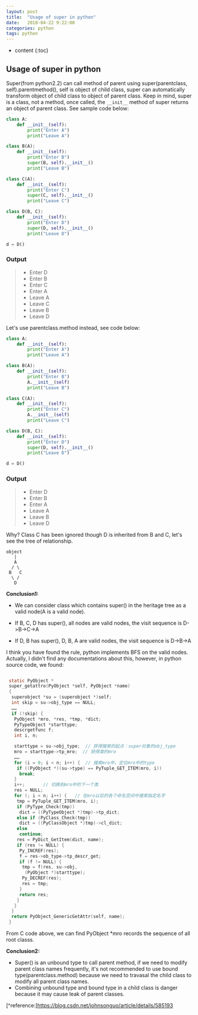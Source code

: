 ```yaml
---
layout: post
title:  "Usage of super in python"
date:   2018-04-22 9:22:00
categories: python
tags: python
---
```


* content
{:toc}

## Usage of super in python

Super(from python2.2) can call method of parent using super(parentclass, self).parentmethod(), self is object of child class, super can automatically transform object of child class to object of parent class. Keep in mind, super is a class, not a method, once called, the `__init__` method of super returns an object of parent class. See sample code below:





```python
class A:
    def __init__(self):
        print("Enter A")
        print("Leave A")

class B(A):
    def __init__(self):
        print("Enter B")
        super(B, self).__init__()
        print("Leave B")

class C(A):
    def __init__(self):
        print("Enter C")
        super(C, self).__init__()
        print("Leave C")

class D(B, C):
    def __init__(self):
        print("Enter D")
        super(D, self).__init__()
        print("Leave D")

d = D()
``` 

### Output
>*    Enter D
>*    Enter B
>*    Enter C
>*    Enter A
>*    Leave A
>*    Leave C
>*    Leave B
>*    Leave D

Let's use parentclass.method instead, see code below:

```python
class A:
    def __init__(self):
        print("Enter A")
        print("Leave A")

class B(A):
    def __init__(self):
        print("Enter B")
        A.__init__(self)
        print("Leave B")

class C(A):
    def __init__(self):
        print("Enter C")
        A.__init__(self)
        print("Leave C")

class D(B, C):
    def __init__(self):
        print("Enter D")
        super(D, self).__init__()
        print("Leave D")

d = D()
```

### Output

>*    Enter D
>*    Enter B
>*    Enter A
>*    Leave A
>*    Leave B
>*    Leave D

Why? Class C has been ignored though D is inherited from B and C, let's see the tree of relationship.


    object
       |
       A
      / \
     B   C
      \ /
       D

**Conclusion1:**

* We can consider class which contains super() in the heritage tree as a valid node(A is a valid node). 

* If B, C, D has super(), all nodes are valid nodes, the visit sequence is D->B->C->A

* If D, B has super(), D, B, A are valid nodes, the visit sequence is D->B->A

I think you have found the rule, python implements BFS on the valid nodes. Actually, I didn't find any documentations about this, however, in python source code, we found:

```c

 static PyObject *
 super_getattro(PyObject *self, PyObject *name)
 {
  superobject *su = (superobject *)self;
  int skip = su->obj_type == NULL;
  ……
  if (!skip) {
   PyObject *mro, *res, *tmp, *dict;
   PyTypeObject *starttype;
   descrgetfunc f;
   int i, n;

   starttype = su->obj_type;  // 获得搜索的起点：super对象的obj_type
   mro = starttype->tp_mro;  // 获得类的mro
   ……
   for (i = 0; i < n; i++) {  // 搜索mro中，定位mro中的type
    if ((PyObject *)(su->type) == PyTuple_GET_ITEM(mro, i))
     break;
   }
   i++;       // 切换到mro中的下一个类
   res = NULL;
   for (; i < n; i++) {   // 在mro以后的各个命名空间中搜索指定名字
    tmp = PyTuple_GET_ITEM(mro, i);
    if (PyType_Check(tmp))
     dict = ((PyTypeObject *)tmp)->tp_dict;
    else if (PyClass_Check(tmp))
     dict = ((PyClassObject *)tmp)->cl_dict;
    else
     continue;
    res = PyDict_GetItem(dict, name);
    if (res != NULL) {
     Py_INCREF(res);
     f = res->ob_type->tp_descr_get;
     if (f != NULL) {
      tmp = f(res, su->obj,
       (PyObject *)starttype);
      Py_DECREF(res);
      res = tmp;
     }
     return res;
    }
   }
  }
  return PyObject_GenericGetAttr(self, name);
 }

```

From C code above, we can find PyObject *mro records the sequence of all root classs. 

**Conclusion2:**

* Super() is an unbound type to call parent method, if we need to modify parent class names frequently, it's not recommended to use bound type(parentclass.method) because we need to travasal the child class to modify all parent class names.
* Combining unbound type and bound type in a child class is danger because it may cause leak of parent classes.

[^reference:]https://blog.csdn.net/johnsonguo/article/details/585193